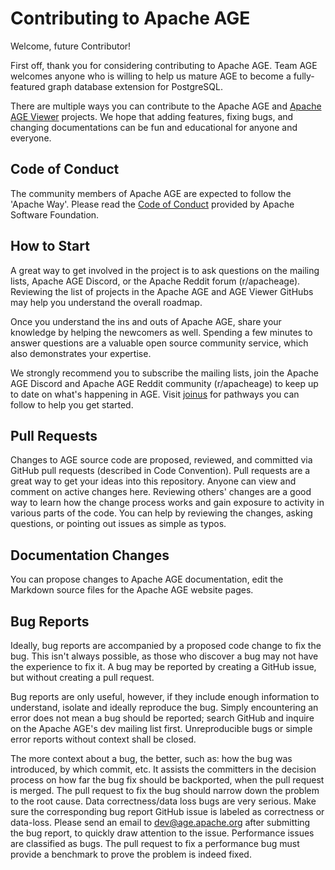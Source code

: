 # Contributing to Apache AGE

Welcome, future Contributor! 

First off, thank you for considering contributing to Apache AGE. Team AGE welcomes anyone who is willing to help us mature AGE to become a fully-featured graph database extension for PostgreSQL.

There are multiple ways you can contribute to the Apache AGE and [Apache AGE Viewer](https://github.com/apache/age-viewer) projects. We hope that adding features, fixing bugs, and changing documentations can be fun and educational for anyone and everyone. 

## Code of Conduct

The community members of Apache AGE are expected to follow the 'Apache Way'. Please read the [Code of Conduct](https://www.apache.org/foundation/policies/conduct) provided by Apache Software Foundation.

## How to Start

A great way to get involved in the project is to ask questions on the mailing lists, Apache AGE Discord, or the Apache Reddit forum (r/apacheage). Reviewing the list of projects in the Apache AGE and AGE Viewer GitHubs may help you understand the overall roadmap. 

Once you understand the ins and outs of Apache AGE, share your knowledge by helping the newcomers as well. Spending a few minutes to answer questions are a valuable open source community service, which also demonstrates your expertise. 

We strongly recommend you to subscribe the mailing lists, join the Apache AGE Discord and Apache AGE Reddit community (r/apacheage) to keep up to date on what's happening in AGE. Visit [joinus](https://age.apache.org/joinus) for pathways you can follow to help you get started.

## Pull Requests

Changes to AGE source code are proposed, reviewed, and committed via GitHub pull requests (described in Code Convention). Pull requests are a great way to get your ideas into this repository. Anyone can view and comment on active changes here. Reviewing others' changes are a good way to learn how the change process works and gain exposure to activity in various parts of the code. You can help by reviewing the changes, asking questions, or pointing out issues as simple as typos.

## Documentation Changes

You can propose changes to Apache AGE documentation, edit the Markdown source files for the Apache AGE website pages. 

## Bug Reports

Ideally, bug reports are accompanied by a proposed code change to fix the bug. This isn't always possible, as those who discover a bug may not have the experience to fix it. A bug may be reported by creating a GitHub issue, but without creating a pull request. 

Bug reports are only useful, however, if they include enough information to understand, isolate and ideally reproduce the bug. Simply encountering an error does not mean a bug should be reported; search GitHub and inquire on the Apache AGE's dev mailing list first. Unreproducible bugs or simple error reports without context shall be closed. 

The more context about a bug, the better, such as: how the bug was introduced, by which commit, etc. It assists the committers in the decision process on how far the bug fix should be backported, when the pull request is merged. The pull request to fix the bug should narrow down the problem to the root cause. Data correctness/data loss bugs are very serious. Make sure the corresponding bug report GitHub issue is labeled as correctness or data-loss. Please send an email to dev@age.apache.org after submitting the bug report, to quickly draw attention to the issue. Performance issues are classified as bugs. The pull request to fix a performance bug must provide a benchmark to prove the problem is indeed fixed.
